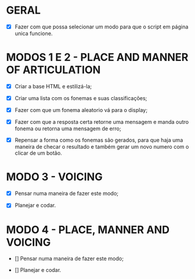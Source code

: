 # GERAL

- [x] Fazer com que possa selecionar um modo para que o script em página unica funcione.


# MODOS 1 E 2 - PLACE AND MANNER OF ARTICULATION

- [x] Criar a base HTML e estilizá-la;

- [x] Criar uma lista com os fonemas e suas classificações;

- [x] Fazer com que um fonema aleatorio vá para o display;

- [x] Fazer com que a resposta certa retorne uma mensagem e manda outro fonema ou retorna uma mensagem de erro;

- [x] Repensar a forma como os fonemas são gerados, para que haja uma maneira de checar o resultado e também gerar um novo numero com o clicar de um botão.


# MODO 3 - VOICING

- [X] Pensar numa maneira de fazer este modo;

- [X] Planejar e codar.



# MODO 4 - PLACE, MANNER AND VOICING

- [] Pensar numa maneira de fazer este modo;

- [] Planejar e codar.
